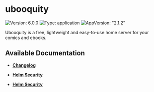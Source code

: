 # ubooquity

![Version: 6.0.0](https://img.shields.io/badge/Version-6.0.0-informational?style=flat-square) ![Type: application](https://img.shields.io/badge/Type-application-informational?style=flat-square) ![AppVersion: "2.1.2"](https://img.shields.io/badge/AppVersion-"2.1.2"-informational?style=flat-square)

Ubooquity is a free, lightweight and easy-to-use home server for your comics and ebooks.

## Available Documentation

- [**Changelog**](CHANGELOG)

- [**Helm Security**](container-security)

- [**Helm Security**](helm-security)

